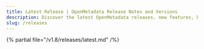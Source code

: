 ```yaml
---
title: Latest Release | OpenMetadata Release Notes and Versions
description: Discover the latest OpenMetadata releases, new features, bug fixes, and updates. Stay current with release notes and upgrade information.
slug: /releases
---
```


{% partial file="/v1.8/releases/latest.md" /%}
